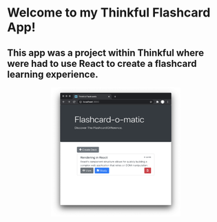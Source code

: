 # Welcome to my Thinkful Flashcard App!
## This app was a project within Thinkful where were had to use React to create a flashcard learning experience.

<p align="center">
  <img 
    width="300"
    height="300"
    src="/public/flashcard.png"
  >
</p>

